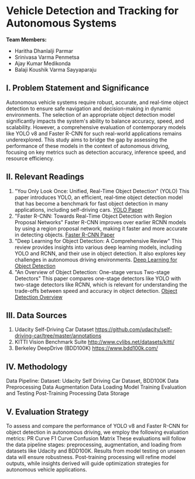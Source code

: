 # Vehicle Detection and Tracking for Autonomous Systems

**Team Members:**
- Haritha Dhanlalji Parmar
- Srinivasa Varma Penmetsa
- Ajay Kumar Medikonda
- Balaji Koushik Varma Sayyaparaju  

## I. Problem Statement and Significance

Autonomous vehicle systems require robust, accurate, and real-time object detection to ensure safe navigation and decision-making in dynamic environments. The selection of an appropriate object detection model significantly impacts the system's ability to balance accuracy, speed, and scalability. However, a comprehensive evaluation of contemporary models like YOLO v8 and Faster R-CNN for such real-world applications remains underexplored. This study aims to bridge the gap by assessing the performance of these models in the context of autonomous driving, focusing on key metrics such as detection accuracy, inference speed, and resource efficiency.

## II. Relevant Readings

1. "You Only Look Once: Unified, Real-Time Object Detection" (YOLO)
This paper introduces YOLO, an efficient, real-time object detection model that has become a benchmark for fast object detection in many applications, including self-driving cars.
[YOLO Paper](https://arxiv.org/abs/1506.02640)
2. "Faster R-CNN: Towards Real-Time Object Detection with Region Proposal Networks"
Faster R-CNN improves over earlier RCNN models by using a region proposal network, making it faster and more accurate in detecting objects.
[Faster R-CNN Paper](https://arxiv.org/abs/1506.01497)
3. "Deep Learning for Object Detection: A Comprehensive Review"
This review provides insights into various deep learning models, including YOLO and RCNN, and their use in object detection. It also explores key challenges in autonomous driving environments.
[Deep Learning for Object Detection](https://arxiv.org/abs/1907.09408)
4. "An Overview of Object Detection: One-stage versus Two-stage Detectors"
This paper compares one-stage detectors like YOLO with two-stage detectors like RCNN, which is relevant for understanding the trade-offs between speed and accuracy in object detection.
[Object Detection Overview](https://arxiv.org/abs/2004.02190)

## III. Data Sources

1. Udacity Self-Driving Car Dataset
https://github.com/udacity/self-driving-car/tree/master/annotations
2. KITTI Vision Benchmark Suite
http://www.cvlibs.net/datasets/kitti/
3. Berkeley DeepDrive (BDD100K)
https://www.bdd100k.com/

## IV. Methodology

Data Pipeline:
Dataset: Udacity Self Driving Car Dataset, BDD100K
Data Preprocessing 
Data Augmentation
Data Loading
Model Training
Evaluation and Testing
Post-Training Processing
Data Storage


## V. Evaluation Strategy

To assess and compare the performance of YOLO v8 and Faster R-CNN for object detection in autonomous driving, we employ the following evaluation metrics:
PR Curve
F1 Curve
Confusion Matrix
These evaluations will follow the data pipeline stages: preprocessing, augmentation, and loading from datasets like Udacity and BDD100K. Results from model testing on unseen data will ensure robustness. Post-training processing will refine model outputs, while insights derived will guide optimization strategies for autonomous vehicle applications.
